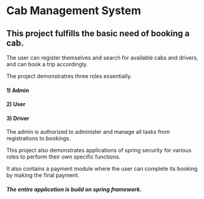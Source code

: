 # Cab Management System
## This project fulfills the basic need of booking a cab.

The user can register themselves and search for available cabs and drivers, and can book a trip accordingly. 

The project demonstratres three roles essentially.
#### 1) Admin
#### 2) User
#### 3) Driver

The admin is authorized to administer and manage all tasks from registrations to bookings.

This project also demonstrates applications of spring security for various roles to perform their own specific functions.

It also contains a payment module where the user can complete its booking by making the final payment.

##### The entire application is build on spring framework.

